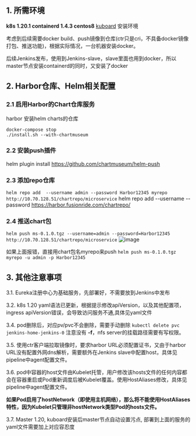 ## 1. 所需环境
**k8s 1.20.1 containerd 1.4.3 centos8**
[kuboard](https://kuboard.cn/install/install-k8s.html) 安装环境

考虑到后续需要docker build、push镜像到仓库(ctr只是cri，不具备docker镜像打包、推送功能)，根据实际情况，一台机器安装docker。

后续Jenkins发布，使用到Jenkins-slave，slave里面也用到docker，所以master节点安装containerd的同时，又安装了docker

 ## 2. Harbor仓库、Helm相关配置 
### 2.1 启用Harbor的Chart仓库服务
harbor 安装helm charts的仓库 
  ``` 
  docker-compose stop
 ./install.sh --with-chartmuseum
 ```

### 2.2 安装push插件
helm plugin install https://github.com/chartmuseum/helm-push

### 2.3 添加repo仓库
```helm repo add  --username admin --password Harbor12345 myrepo http://10.70.128.51/chartrepo/microservice```
helm repo add --username <username> --password <password> <repo name> https://harbor.fusionride.com/chartrepo/<project name>

### 2.4 推送chart包
```helm push ms-0.1.0.tgz --username=admin --password=Harbor12345 http://10.70.128.51/chartrepo/microservice```
![image](https://user-images.githubusercontent.com/33800153/109740758-c31c6c80-7c06-11eb-9c2f-7471bb031fd8.png)

如果上面报错，直接用chart包名myrepo来push
``` helm push ms-0.1.0.tgz myrepo -u admin -p Harbor12345 ```


## 3. 其他注意事项
3.1. Eureka注册中心为基础服务，先部署好，不需要放到Jenkins中发布

3.2. k8s 1.20 yaml语法已更新，根据提示修改apiVersion，以及其他配置项，ingress apiVersion错误，会导致访问服务不通,具体见yaml文件

3.4. pod删除后，对应pv/pvc不会删除，需要手动删除  ```kubectl delete pvc jenkins-home-jenkins-0``` 注意没有 **-f**，nfs server的挂载路径需要有写权限。

3.5. 使用ctr客户端拉取镜像时，要求harbor URL必须配置证书，又由于harbor URL没有配置外网dns解析，需要额外在Jenkins slave中配置host，具体见pipeline中agent配置文件。

3.6. pod中容器的host文件由Kubelet托管，用户修改该hosts文件的任何内容都会在容器重启或Pod重新调度后被Kubelet覆盖。使用HostAliases修改，具体见pipeline中agent配置文件。

   **如果Pod启用了hostNetwork（即使用主机网络），那么将不能使用HostAliases特性，因为Kubelet只管理非hostNetwork类型Pod的hosts文件。**

3.7.  Master 1.20, kuboard安装后master节点自动设置污点, 部署到上面的服务的yaml文件需要加上对应容忍度 
